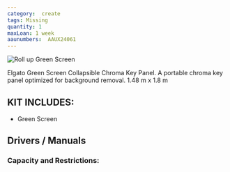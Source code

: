 ```yaml
---
category:  create
tags: Missing
quantity: 1
maxLoan: 1 week
aaunumbers:  AAUX24061
---
```

![Roll up Green Screen](https://res.cloudinary.com/elgato-pwa/image/upload/q_auto,f_auto/v1679475106/Products/10GAF9901/above-the-fold/desktop/green-screen-01_wdgayh.jpg)

Elgato Green Screen Collapsible Chroma Key Panel. A portable chroma key panel optimized for background removal. 1.48 m x 1.8 m
## KIT INCLUDES:
-  Green Screen

## Drivers / Manuals
[]()



### Capacity and Restrictions:
